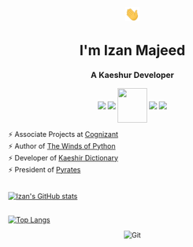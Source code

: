 <p align="center"><img src="https://raw.githubusercontent.com/ABSphreak/ABSphreak/master/gifs/Hi.gif" width="30px" /></p>
<h1 align="center"> I'm Izan Majeed </h1>
<h3 align="center"> A Kaeshur Developer </h3>

<p align="center">
<a href="https://www.linkedin.com/in/izan-majeed-886016233" target="blank"><img align="center" src="https://img.icons8.com/doodle/48/000000/linkedin--v2.png" /></a>
<a href="https://play.google.com/store/apps/details?id=com.izanmajeed.dictionary" target="blank"><img align="center" src="https://img.icons8.com/doodle/48/26e07f/google-play.png" /></a>
<a href="https://www.hackerrank.com/izan_majeed" target="blank"><img align="center" src="https://cdn.worldvectorlogo.com/logos/hackerrank.svg" width=60 height=70 /></a>
<a href="https://twitter.com/izan__majeed" target="blank"><img align="center" src="https://img.icons8.com/doodle/48/000000/twitter--v1.png" /></a>
<a href="https://pypi.org/user/Izan/" target="blank"><img align="center" src="https://img.icons8.com/color/48/000000/python.png" /></a>
</p>

⚡ Associate Projects at [Cognizant](https://www.cognizant.com/)<br>
⚡ Author of [The Winds of Python](https://issuu.com/izan-majeed/docs/the_winds_of_python)<br>
⚡ Developer of [Kaeshir Dictionary](https://play.google.com/store/apps/details?id=com.izanmajeed.dictionary)<br>
⚡ President of [Pyrates](https://play.google.com/store/apps/details?id=com.izan.pyrates)<br>
<br />

[![Izan's GitHub stats](https://github-readme-stats.vercel.app/api?username=izan-majeed&count_private=true&hide=contribs,prs&show_icons=true&theme=tokyonight)](https://github.com/izan-majeed/github-readme-stats)
<br /><br />

[![Top Langs](https://github-readme-stats.vercel.app/api/top-langs/?username=izan-majeed&layout=compact&count_private=true&theme=radical)](https://github.com/izan-majeed/github-readme-stats)
 
<p align="center">
 <img src="https://media.giphy.com/media/W5eoZHPpUx9sapR0eu/giphy.gif" width="30px" alt="Git"/>
</p>
